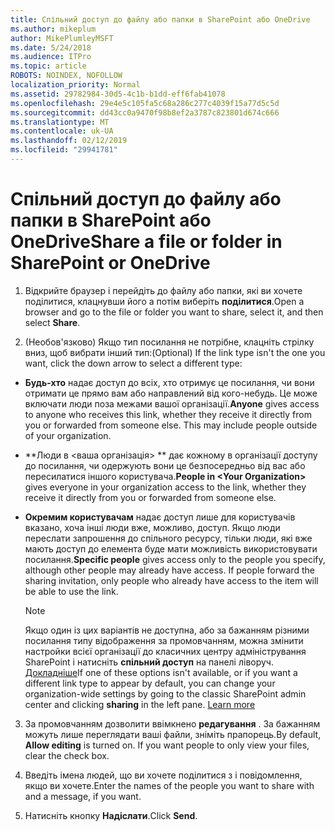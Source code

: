 ```yaml
---
title: Спільний доступ до файлу або папки в SharePoint або OneDrive
ms.author: mikeplum
author: MikePlumleyMSFT
ms.date: 5/24/2018
ms.audience: ITPro
ms.topic: article
ROBOTS: NOINDEX, NOFOLLOW
localization_priority: Normal
ms.assetid: 29782984-30d5-4c1b-b1dd-eff6fab41078
ms.openlocfilehash: 29e4e5c105fa5c68a286c277c4039f15a77d5c5d
ms.sourcegitcommit: dd43cc0a9470f98b8ef2a3787c823801d674c666
ms.translationtype: MT
ms.contentlocale: uk-UA
ms.lasthandoff: 02/12/2019
ms.locfileid: "29941781"
---
```

# <a name="share-a-file-or-folder-in-sharepoint-or-onedrive"></a><span data-ttu-id="2113e-102">Спільний доступ до файлу або папки в SharePoint або OneDrive</span><span class="sxs-lookup"><span data-stu-id="2113e-102">Share a file or folder in SharePoint or OneDrive</span></span>

1. <span data-ttu-id="2113e-103">Відкрийте браузер і перейдіть до файлу або папки, які ви хочете поділитися, клацнувши його а потім виберіть **поділитися**.</span><span class="sxs-lookup"><span data-stu-id="2113e-103">Open a browser and go to the file or folder you want to share, select it, and then select **Share**.</span></span> 
    
2. <span data-ttu-id="2113e-104">(Необов'язково) Якщо тип посилання не потрібне, клацніть стрілку вниз, щоб вибрати інший тип:</span><span class="sxs-lookup"><span data-stu-id="2113e-104">(Optional) If the link type isn't the one you want, click the down arrow to select a different type:</span></span>
    
  - <span data-ttu-id="2113e-p101">**Будь-хто** надає доступ до всіх, хто отримує це посилання, чи вони отримати це прямо вам або направлений від кого-небудь. Це може включати люди поза межами вашої організації.</span><span class="sxs-lookup"><span data-stu-id="2113e-p101">**Anyone** gives access to anyone who receives this link, whether they receive it directly from you or forwarded from someone else. This may include people outside of your organization.</span></span> 
    
  - <span data-ttu-id="2113e-107">\*\*Люди в \<ваша організація\> \*\* дає кожному в організації доступу до посилання, чи одержують вони це безпосередньо від вас або пересилатися іншого користувача.</span><span class="sxs-lookup"><span data-stu-id="2113e-107">**People in \<Your Organization\>** gives everyone in your organization access to the link, whether they receive it directly from you or forwarded from someone else.</span></span> 
    
  - <span data-ttu-id="2113e-p102">**Окремим користувачам** надає доступ лише для користувачів вказано, хоча інші люди вже, можливо, доступ. Якщо люди переслати запрошення до спільного ресурсу, тільки люди, які вже мають доступ до елемента буде мати можливість використовувати посилання.</span><span class="sxs-lookup"><span data-stu-id="2113e-p102">**Specific people** gives access only to the people you specify, although other people may already have access. If people forward the sharing invitation, only people who already have access to the item will be able to use the link.</span></span> 
    
    > [!NOTE]
    > <span data-ttu-id="2113e-p103">Якщо один із цих варіантів не доступна, або за бажанням різними посилання типу відображення за промовчанням, можна змінити настройки всієї організації до класичних центру адміністрування SharePoint і натисніть **спільний доступ** на панелі ліворуч. [Докладніше](https://go.microsoft.com/fwlink/?linkid=866426)</span><span class="sxs-lookup"><span data-stu-id="2113e-p103">If one of these options isn't available, or if you want a different link type to appear by default, you can change your organization-wide settings by going to the classic SharePoint admin center and clicking **sharing** in the left pane. [Learn more](https://go.microsoft.com/fwlink/?linkid=866426)</span></span>
  
3. <span data-ttu-id="2113e-p104">За промовчанням дозволити ввімкнено **редагування** . За бажанням можуть лише переглядати ваші файли, зніміть прапорець.</span><span class="sxs-lookup"><span data-stu-id="2113e-p104">By default, **Allow editing** is turned on. If you want people to only view your files, clear the check box.</span></span> 
    
4. <span data-ttu-id="2113e-114">Введіть імена людей, що ви хочете поділитися з і повідомлення, якщо ви хочете.</span><span class="sxs-lookup"><span data-stu-id="2113e-114">Enter the names of the people you want to share with and a message, if you want.</span></span>
    
5. <span data-ttu-id="2113e-115">Натисніть кнопку **Надіслати**.</span><span class="sxs-lookup"><span data-stu-id="2113e-115">Click **Send**.</span></span> 
    

